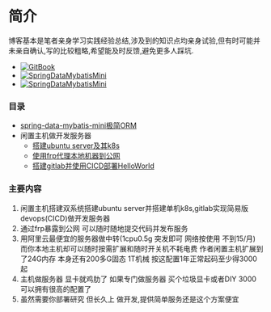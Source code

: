 # 简介 

博客基本是笔者亲身学习实践经验总结,涉及到的知识点均亲身试验,但有时可能并未亲自确认,写的比较粗略,希望能及时反馈,避免更多人踩坑.



- [![GitBook](https://img.shields.io/badge/BLOG-www.vonchange.com-brightgreen.svg)](http://www.vonchange.com/)
- [![SpringDataMybatisMini](https://img.shields.io/badge/SpringDataMybatisMini-github-brightgreen.svg)](https://github.com/VonChange/spring-data-mybatis-mini)
- [![SpringDataMybatisMini](https://img.shields.io/badge/SpringDataMybatisMini-gitee-brightgreen.svg)](https://gitee.com/vonchange/spring-data-mybatis-mini)


### 目录
* [spring-data-mybatis-mini极简ORM](doc/mini.md)
* 闲置主机做开发服务器
   * [搭建ubuntu server及其k8s](doc/host/ubuntu.md)
   * [使用frp代理本地机器到公网](doc/host/frp.md)
   * [搭建gitlab并使用CICD部署HelloWorld](doc/host/gitlab-ci.md)


### 主要内容
1. 闲置主机搭建双系统搭建ubuntu server并搭建单机k8s,gitlab实现简易版devops(CICD)做开发服务器
2. 通过frp暴露到公网 可以随时随地提交代码并发布服务
3. 用阿里云最便宜的服务器做中转(1cpu0.5g 突发即可 网络按使用 不到15/月) 而你本地主机却可以随时按需扩展和随时开关机不耗电费 
作者闲置主机扩展到了24G内存 本身还有200多G固态 1T机械 按这配置1年正常起码至少得3000起
4. 主机做服务器 显卡就鸡肋了 如果专门做服务器 买个垃圾显卡或者DIY 3000可以拥有很高的配置了 
5. 虽然需要你部署研究 但长久上 做开发,提供简单服务还是这个方案便宜

